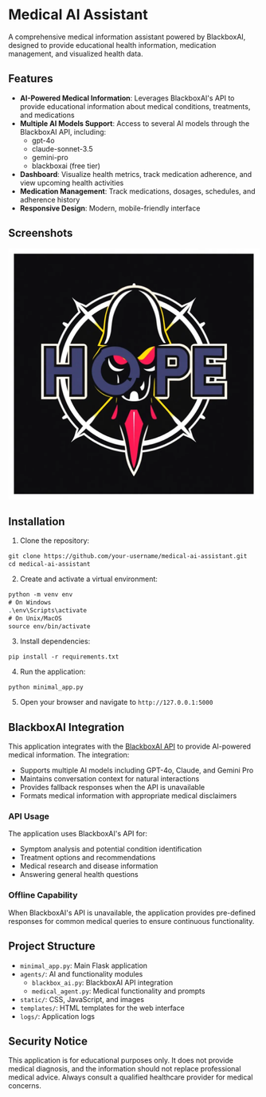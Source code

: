 # Medical AI Assistant

A comprehensive medical information assistant powered by BlackboxAI, designed to provide educational health information, medication management, and visualized health data.

## Features

- **AI-Powered Medical Information**: Leverages BlackboxAI's API to provide educational information about medical conditions, treatments, and medications
- **Multiple AI Models Support**: Access to several AI models through the BlackboxAI API, including:
  - gpt-4o
  - claude-sonnet-3.5
  - gemini-pro
  - blackboxai (free tier)
- **Dashboard**: Visualize health metrics, track medication adherence, and view upcoming health activities
- **Medication Management**: Track medications, dosages, schedules, and adherence history
- **Responsive Design**: Modern, mobile-friendly interface

## Screenshots

![Screenshot](screenshot.png)

## Installation

1. Clone the repository:
```
git clone https://github.com/your-username/medical-ai-assistant.git
cd medical-ai-assistant
```

2. Create and activate a virtual environment:
```
python -m venv env
# On Windows
.\env\Scripts\activate
# On Unix/MacOS
source env/bin/activate
```

3. Install dependencies:
```
pip install -r requirements.txt
```

4. Run the application:
```
python minimal_app.py
```

5. Open your browser and navigate to `http://127.0.0.1:5000`

## BlackboxAI Integration

This application integrates with the [BlackboxAI API](https://github.com/notsopreety/blackbox-api) to provide AI-powered medical information. The integration:

- Supports multiple AI models including GPT-4o, Claude, and Gemini Pro
- Maintains conversation context for natural interactions
- Provides fallback responses when the API is unavailable
- Formats medical information with appropriate medical disclaimers

### API Usage

The application uses BlackboxAI's API for:
- Symptom analysis and potential condition identification
- Treatment options and recommendations
- Medical research and disease information
- Answering general health questions

### Offline Capability

When BlackboxAI's API is unavailable, the application provides pre-defined responses for common medical queries to ensure continuous functionality.

## Project Structure

- `minimal_app.py`: Main Flask application
- `agents/`: AI and functionality modules
  - `blackbox_ai.py`: BlackboxAI API integration
  - `medical_agent.py`: Medical functionality and prompts
- `static/`: CSS, JavaScript, and images
- `templates/`: HTML templates for the web interface
- `logs/`: Application logs

## Security Notice

This application is for educational purposes only. It does not provide medical diagnosis, and the information should not replace professional medical advice. Always consult a qualified healthcare provider for medical concerns. 